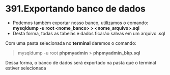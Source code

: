 # 391.Exportando banco de dados

- Podemos também exportar nosso banco, utilizamos o comando: **mysqldump -u root <nome_banco> > <nome_arquivo>.sql**
- Desta forma, todas as tabelas e dados ficarão salvas em um arquivo .sql

Com uma pasta selecionada no **terminal** daremos o comando:
> mysqldump -u root **phpmyadmin** > **phpmyadmin_bkp.sql**

Dessa forma, o banco de dados será exportado na pasta que o terminal estiver selecionada